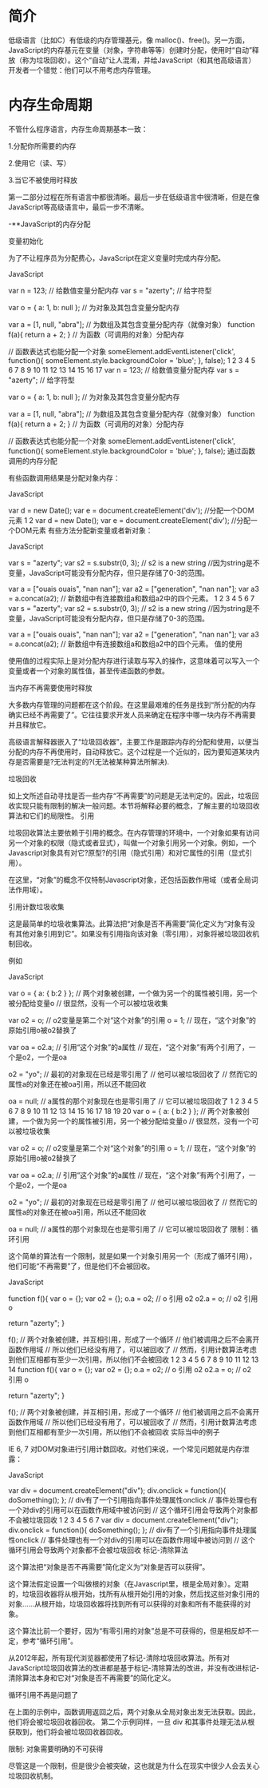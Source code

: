 # 简介

低级语言（比如C）有低级的内存管理基元，像 malloc()、free()。另一方面，JavaScript的内存基元在变量（对象，字符串等等）创建时分配，使用时“自动”释放（称为垃圾回收）。这个“自动”让人混淆，并给JavaScript（和其他高级语言）开发者一个错觉：他们可以不用考虑内存管理。

# 内存生命周期

不管什么程序语言，内存生命周期基本一致：

1.分配你所需要的内存

2.使用它（读、写）

3.当它不被使用时释放 

第一二部分过程在所有语言中都很清晰。最后一步在低级语言中很清晰，但是在像JavaScript等高级语言中，最后一步不清晰。

-**JavaScript的内存分配

变量初始化

为了不让程序员为分配费心，JavaScript在定义变量时完成内存分配。

JavaScript

var n = 123; // 给数值变量分配内存
var s = "azerty"; // 给字符型 

var o = {
  a: 1,
  b: null
}; // 为对象及其包含变量分配内存

var a = [1, null, "abra"]; // 为数组及其包含变量分配内存（就像对象）
function f(a){
  return a + 2;
} // 为函数（可调用的对象）分配内存

// 函数表达式也能分配一个对象
someElement.addEventListener('click', function(){
  someElement.style.backgroundColor = 'blue';
}, false);
1
2
3
4
5
6
7
8
9
10
11
12
13
14
15
16
17
var n = 123; // 给数值变量分配内存
var s = "azerty"; // 给字符型 
 
var o = {
  a: 1,
  b: null
}; // 为对象及其包含变量分配内存
 
var a = [1, null, "abra"]; // 为数组及其包含变量分配内存（就像对象）
function f(a){
  return a + 2;
} // 为函数（可调用的对象）分配内存
 
// 函数表达式也能分配一个对象
someElement.addEventListener('click', function(){
  someElement.style.backgroundColor = 'blue';
}, false);
通过函数调用的内存分配

有些函数调用结果是分配对象内存：

JavaScript

var d = new Date();
var e = document.createElement('div'); //分配一个DOM元素
1
2
var d = new Date();
var e = document.createElement('div'); //分配一个DOM元素
有些方法分配新变量或者新对象：

JavaScript

var s = "azerty";
var s2 = s.substr(0, 3); // s2 is a new string
//因为string是不变量，JavaScript可能没有分配内存，但只是存储了0-3的范围。

var a = ["ouais ouais", "nan nan"];
var a2 = ["generation", "nan nan"];
var a3 = a.concat(a2); // 新数组中有连接数组a和数组a2中的四个元素。
1
2
3
4
5
6
7
var s = "azerty";
var s2 = s.substr(0, 3); // s2 is a new string
//因为string是不变量，JavaScript可能没有分配内存，但只是存储了0-3的范围。
 
var a = ["ouais ouais", "nan nan"];
var a2 = ["generation", "nan nan"];
var a3 = a.concat(a2); // 新数组中有连接数组a和数组a2中的四个元素。
值的使用

使用值的过程实际上是对分配内存进行读取与写入的操作，这意味着可以写入一个变量或者一个对象的属性值，甚至传递函数的参数。

当内存不再需要使用时释放

大多数内存管理的问题都在这个阶段。在这里最艰难的任务是找到“所分配的内存确实已经不再需要了”。它往往要求开发人员来确定在程序中哪一块内存不再需要并且释放它。

高级语言解释器嵌入了“垃圾回收器”，主要工作是跟踪内存的分配和使用，以便当分配的内存不再使用时，自动释放它。这个过程是一个近似的，因为要知道某块内存是否需要是?无法判定的?(无法被某种算法所解决).

垃圾回收

如上文所述自动寻找是否一些内存“不再需要”的问题是无法判定的。因此，垃圾回收实现只能有限制的解决一般问题。本节将解释必要的概念，了解主要的垃圾回收算法和它们的局限性。
引用

垃圾回收算法主要依赖于引用的概念。在内存管理的环境中，一个对象如果有访问另一个对象的权限（隐式或者显式），叫做一个对象引用另一个对象。例如，一个Javascript对象具有对它?原型?的引用（隐式引用）和对它属性的引用（显式引用）。

在这里，“对象”的概念不仅特制Javascript对象，还包括函数作用域（或者全局词法作用域）。

引用计数垃圾收集

这是最简单的垃圾收集算法。此算法把“对象是否不再需要”简化定义为“对象有没有其他对象引用到它”。如果没有引用指向该对象（零引用），对象将被垃圾回收机制回收。

例如

JavaScript

var o = { 
  a: {
    b:2
  }
}; 
// 两个对象被创建，一个做为另一个的属性被引用，另一个被分配给变量o
// 很显然，没有一个可以被垃圾收集

var o2 = o; // o2变量是第二个对“这个对象”的引用
o = 1; // 现在，“这个对象”的原始引用o被o2替换了

var oa = o2.a; // 引用“这个对象”的a属性
// 现在，“这个对象”有两个引用了，一个是o2，一个是oa

o2 = "yo"; // 最初的对象现在已经是零引用了
// 他可以被垃圾回收了
// 然而它的属性a的对象还在被oa引用，所以还不能回收

oa = null; // a属性的那个对象现在也是零引用了
// 它可以被垃圾回收了
1
2
3
4
5
6
7
8
9
10
11
12
13
14
15
16
17
18
19
20
var o = { 
  a: {
    b:2
  }
}; 
// 两个对象被创建，一个做为另一个的属性被引用，另一个被分配给变量o
// 很显然，没有一个可以被垃圾收集
 
var o2 = o; // o2变量是第二个对“这个对象”的引用
o = 1; // 现在，“这个对象”的原始引用o被o2替换了
 
var oa = o2.a; // 引用“这个对象”的a属性
// 现在，“这个对象”有两个引用了，一个是o2，一个是oa
 
o2 = "yo"; // 最初的对象现在已经是零引用了
// 他可以被垃圾回收了
// 然而它的属性a的对象还在被oa引用，所以还不能回收
 
oa = null; // a属性的那个对象现在也是零引用了
// 它可以被垃圾回收了
限制：循环引用

这个简单的算法有一个限制，就是如果一个对象引用另一个（形成了循环引用），他们可能“不再需要”了，但是他们不会被回收。

JavaScript

function f(){
  var o = {};
  var o2 = {};
  o.a = o2; // o 引用 o2
  o2.a = o; // o2 引用 o

  return "azerty";
}

f();
// 两个对象被创建，并互相引用，形成了一个循环
// 他们被调用之后不会离开函数作用域
// 所以他们已经没有用了，可以被回收了
// 然而，引用计数算法考虑到他们互相都有至少一次引用，所以他们不会被回收
1
2
3
4
5
6
7
8
9
10
11
12
13
14
function f(){
  var o = {};
  var o2 = {};
  o.a = o2; // o 引用 o2
  o2.a = o; // o2 引用 o
 
  return "azerty";
}
 
f();
// 两个对象被创建，并互相引用，形成了一个循环
// 他们被调用之后不会离开函数作用域
// 所以他们已经没有用了，可以被回收了
// 然而，引用计数算法考虑到他们互相都有至少一次引用，所以他们不会被回收
实际当中的例子

IE 6, 7 对DOM对象进行引用计数回收。对他们来说，一个常见问题就是内存泄露：

JavaScript

var div = document.createElement("div");
div.onclick = function(){
  doSomething();
}; 
// div有了一个引用指向事件处理属性onclick
// 事件处理也有一个对div的引用可以在函数作用域中被访问到
// 这个循环引用会导致两个对象都不会被垃圾回收
1
2
3
4
5
6
7
var div = document.createElement("div");
div.onclick = function(){
  doSomething();
}; 
// div有了一个引用指向事件处理属性onclick
// 事件处理也有一个对div的引用可以在函数作用域中被访问到
// 这个循环引用会导致两个对象都不会被垃圾回收
标记-清除算法

这个算法把“对象是否不再需要”简化定义为“对象是否可以获得”。

这个算法假定设置一个叫做根的对象（在Javascript里，根是全局对象）。定期的，垃圾回收器将从根开始，找所有从根开始引用的对象，然后找这些对象引用的对象……从根开始，垃圾回收器将找到所有可以获得的对象和所有不能获得的对象。

这个算法比前一个要好，因为“有零引用的对象”总是不可获得的，但是相反却不一定，参考“循环引用”。

从2012年起，所有现代浏览器都使用了标记-清除垃圾回收算法。所有对JavaScript垃圾回收算法的改进都是基于标记-清除算法的改进，并没有改进标记-清除算法本身和它对“对象是否不再需要”的简化定义。

循环引用不再是问题了

在上面的示例中，函数调用返回之后，两个对象从全局对象出发无法获取。因此，他们将会被垃圾回收器回收。
第二个示例同样，一旦 div 和其事件处理无法从根获取到，他们将会被垃圾回收器回收。

限制: 对象需要明确的不可获得

尽管这是一个限制，但是很少会被突破，这也就是为什么在现实中很少人会去关心垃圾回收机制。
